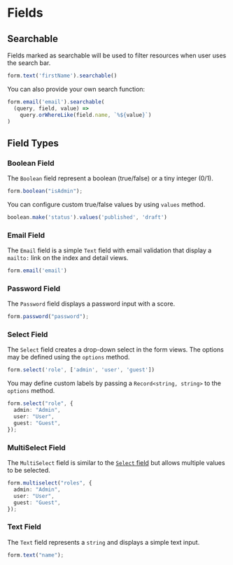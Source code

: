 # Fields

## Searchable

Fields marked as searchable will be used to filter resources when user uses the search bar.

```ts
form.text('firstName').searchable()
```

You can also provide your own search function:

```ts
form.email('email').searchable(
  (query, field, value) => 
    query.orWhereLike(field.name, `%${value}`)
)
```

## Field Types

### Boolean Field

The `Boolean` field represent a boolean (true/false) or a tiny integer (0/1).

```ts
form.boolean("isAdmin");
```

You can configure custom true/false values by using `values` method.

```ts
boolean.make('status').values('published', 'draft')
```

### Email Field

The `Email` field is a simple `Text` field with email validation that display a `mailto:` link on the index and detail views.

```ts
form.email('email')
```

### Password Field

The `Password` field displays a password input with a score.

```ts
form.password("password");
```

### Select Field

The `Select` field creates a drop-down select in the form views. The options may be defined using the `options` method.

```ts
form.select('role', ['admin', 'user', 'guest'])
```

You may define custom labels by passing a `Record<string, string>` to the `options` method.

```ts
form.select("role", {
  admin: "Admin",
  user: "User",
  guest: "Guest",
});
```

### MultiSelect Field

The `MultiSelect` field is similar to the [`Select` field](#select-field) but allows multiple values to be selected.

```ts
form.multiselect("roles", {
  admin: "Admin",
  user: "User",
  guest: "Guest",
});
```

### Text Field

The `Text` field represents a `string` and displays a simple text input.

```ts
form.text("name");
```
